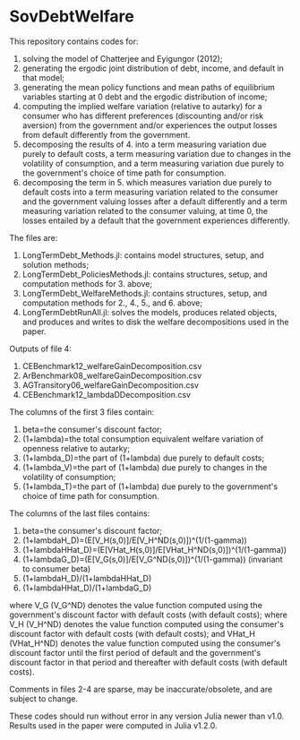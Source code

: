 # SovDebtWelfare

This repository contains codes for:

1. solving the model of Chatterjee and Eyigungor (2012);
2. generating the ergodic joint distribution of debt, income, and default in that model;
3. generating the mean policy functions and mean paths of equilibrium variables starting at 0 debt and the ergodic distribution of income;
4. computing the implied welfare variation (relative to autarky) for a consumer who has different preferences (discounting and/or risk aversion) from the government and/or experiences the output losses from default differently from the government.
5. decomposing the results of 4. into a term measuring variation due purely to default costs, a term measuring variation due to changes in the volatility of consumption, and a term measuring variation due purely to the government's choice of time path for consumption.
6. decomposing the term in 5. which measures variation due purely to default costs into a term measuring variation related to the consumer and the government valuing losses after a default differently and a term measuring variation related to the consumer valuing, at time 0, the losses entailed by a default that the government experiences differently.

The files are:
1. LongTermDebt_Methods.jl: contains model structures, setup, and solution methods;
2. LongTermDebt_PoliciesMethods.jl: contains structures, setup, and computation methods for 3. above;
3. LongTermDebt_WelfareMethods.jl: contains structures, setup, and computation methods for 2., 4., 5., and 6. above;
4. LongTermDebtRunAll.jl: solves the models, produces related objects, and produces and writes to disk the welfare decompositions used in the paper.

Outputs of file 4:
1. CEBenchmark12_welfareGainDecomposition.csv
2. ArBenchmark08_welfareGainDecomposition.csv
3. AGTransitory06_welfareGainDecomposition.csv
4. CEBenchmark12_lambdaDDecomposition.csv

The columns of the first 3 files contain:
1. beta=the consumer's discount factor;
2. (1+lambda)=the total consumption equivalent welfare variation of openness relative to autarky;
3. (1+lambda_D)=the part of (1+lambda) due purely to default costs;
4. (1+lambda_V)=the part of (1+lambda) due purely to changes in the volatility of consumption;
5. (1+lambda_T)=the part of (1+lambda) due purely to the government's choice of time path for consumption.

The columns of the last files contains:
1. beta=the consumer's discount factor;
2. (1+lambdaH_D)=(E\[V_H(s,0)]/E\[V_H^ND(s,0)])^(1/(1-gamma))
3. (1+lambdaHHat_D)=(E\[VHat_H(s,0)]/E\[VHat_H^ND(s,0)])^(1/(1-gamma))
4. (1+lambdaG_D)=(E\[V_G(s,0)]/E\[V_G^ND(s,0)])^(1/(1-gamma)) (invariant to consumer beta)
5. (1+lambdaH_D)/(1+lambdaHHat_D)
6. (1+lambdaHHat_D)/(1+lambdaG_D)

where V_G (V_G^ND) denotes the value function computed using the government's discount factor with default costs (with default costs);
where V_H (V_H^ND) denotes the value function computed using the consumer's discount factor with default costs (with default costs);
and VHat_H (VHat_H^ND) denotes the value function computed using the consumer's discount factor until the first period of default
and the government's discount factor in that period and thereafter with default costs (with default costs).

Comments in files 2-4 are sparse, may be inaccurate/obsolete, and are subject to change.

These codes should run without error in any version Julia newer than v1.0. Results used in the paper were computed in Julia v1.2.0.
